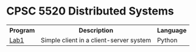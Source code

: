 # CPSC 5520 Distributed Systems

<table>
  <tr>
    <th>Program</th>
    <th>Description</th>
    <th>Language</th>
  </tr>
  <tr>
    <td><a href="./Lab1">Lab1</a></td>
    <td>Simple client in a client-server system</td>
    <td>Python</td>
  </tr>
</table>
